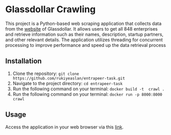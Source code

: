 # Glassdollar Crawling 

This project is a Python-based web scraping application that collects data from the [website](https://ranking.glassdollar.com/) of Glassdollar. It allows users to get all 848 enterprises and retrieve information such as their names, description, startup partners, and other relevant details. The application utilizes threading for concurrent processing to improve performance and speed up the data retrieval process

## Installation
1. Clone the repository: ```git clone https://github.com/rukiyeaslan/entrapeer-task.git```
2. Navigate to the project directory: ```cd entrapeer-task```
3. Run the following command on your terminal: ```docker build -t  crawl .```
4. Run the following command on your terminal: ```docker run -p 8000:8000 crawl```

## Usage
Access the application in your web browser via this [link](http://0.0.0.0:8000).
